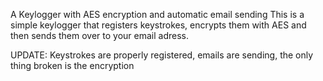 A Keylogger with AES encryption and automatic email sending
This is a simple keylogger that registers keystrokes, encrypts them with AES and then sends them over to your email adress.

UPDATE: Keystrokes are properly registered, emails are sending, the only thing broken is the encryption 
